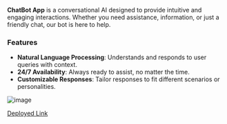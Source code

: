 **ChatBot App** is a conversational AI designed to provide intuitive and engaging interactions.
Whether you need assistance, information, or just a friendly chat, our bot is here to help.

### Features
- **Natural Language Processing**: Understands and responds to user queries with context.
- **24/7 Availability**: Always ready to assist, no matter the time.
- **Customizable Responses**: Tailor responses to fit different scenarios or personalities.

![image](https://github.com/user-attachments/assets/e75808e0-42a2-4fe7-9ded-94ffe70138e4)


[Deployed Link](https://chatbot-api-omega.vercel.app/)
